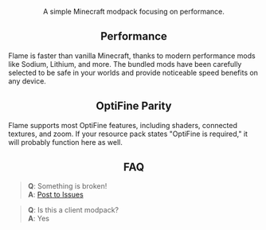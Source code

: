 <div align="center">

A simple Minecraft modpack focusing on performance.

## Performance
<div align="left">

Flame is faster than vanilla Minecraft, thanks to modern performance mods like Sodium, Lithium, and more. The bundled mods have been carefully selected to be safe in your worlds and provide noticeable speed benefits on any device.
<div align="center">

## OptiFine Parity
<div align="left">

Flame supports most OptiFine features, including shaders, connected textures, and zoom. If your resource pack states "OptiFine is required," it will probably function here as well.
<div align="center">

## FAQ
<div align="left">

> **Q**: Something is broken!  
> **A**: [Post to Issues](https://github.com/VVerson/Flame/issues)

> **Q**: Is this a client modpack?  
> **A**: Yes
